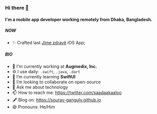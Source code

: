 
### Hi there 👋

#### I'm a mobile app developer working remotely from Dhaka, Bangladesh.


##### NOW

- ✨ Crafted last [Jíme zdravě](https://apps.apple.com/cz/app/j%C3%ADme-zdravě/id1021209578) iOS App;

##### BIO

- 🏢 I'm currently working at **Augmedix, Inc.**
- ⚙️ I use daily: `.swift`, `.java`, `.dart`
- 🌱 I’m currently learning **SwiftUI**
- 👯 I’m looking to collaborate on open-source
- 💬 Ask me about technology
- 📫 How to reach me: https://twitter.com/saadaakaaloo
- 🖋 Blog on: https://sourav-ganguly.github.io
- 😄 Pronouns: He/Him
